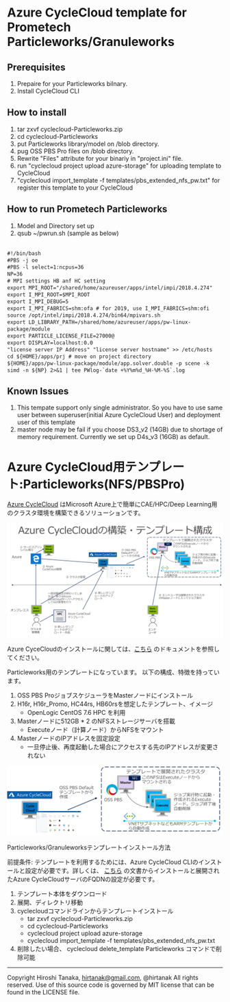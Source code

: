 # Azure CycleCloud template for Prometech Particleworks/Granuleworks

## Prerequisites

1. Prepaire for your Particleworks bilnary.
1. Install CycleCloud CLI

## How to install

1. tar zxvf cyclecloud-Particleworks.zip
1. cd cyclecloud-Particleworks
1. put Particleworks library/model on /blob directory.
1. pug OSS PBS Pro files on /blob directory.
1. Rewrite "Files" attribute for your binariy in "project.ini" file.
1. run "cyclecloud project upload azure-storage" for uploading template to CycleCloud
1. "cyclecloud import_template -f templates/pbs_extended_nfs_pw.txt" for register this template to your CycleCloud

## How to run Prometech Particleworks

1. Model and Directory set up
1. qsub ~/pwrun.sh (sample as below)

<pre><code>
#!/bin/bash
#PBS -j oe
#PBS -l select=1:ncpus=36
NP=36
# MPI settings HB anf HC setting
export MPI_ROOT="/shared/home/azureuser/apps/intel/impi/2018.4.274"
export I_MPI_ROOT=$MPI_ROOT
export I_MPI_DEBUG=5
export I_MPI_FABRICS=shm:ofa # for 2019, use I_MPI_FABRICS=shm:ofi
source /opt/intel/impi/2018.4.274/bin64/mpivars.sh
export LD_LIBRARY_PATH=/shared/home/azureuser/apps/pw-linux-package/module
export PARTICLE_LICENSE_FILE=27000@<license server IP Address>
export DISPLAY=localhost:0.0
"license server IP Address" "license server hostname" >> /etc/hosts
cd ${HOME}/apps/prj # move on project directory
${HOME}/apps/pw-linux-package/module/app.solver.double -p scene -k simd -n ${NP} 2>&1 | tee PWlog-`date +%Y%m%d_%H-%M-%S`.log
</pre></code>

## Known Issues
1. This tempate support only single administrator. So you have to use same user between superuser(initial Azure CycleCloud User) and deployment user of this template
1. master node may be fail if you choose DS3_v2 (14GB) due to shortage of memory requirement. Currently we set up D4s_v3 (16GB) as default.

# Azure CycleCloud用テンプレート:Particleworks(NFS/PBSPro)

[Azure CycleCloud](https://docs.microsoft.com/en-us/azure/cyclecloud/) はMicrosoft Azure上で簡単にCAE/HPC/Deep Learning用のクラスタ環境を構築できるソリューションです。

![Azure CycleCloudの構築・テンプレート構成](https://raw.githubusercontent.com/hirtanak/osspbsdefault/master/AzureCycleCloud-OSSPBSDefault.png "Azure CycleCloudの構築・テンプレート構成")

Azure CyceCloudのインストールに関しては、[こちら](https://docs.microsoft.com/en-us/azure/cyclecloud/quickstart-install-cyclecloud) のドキュメントを参照してください。

Particleworks用のテンプレートになっています。
以下の構成、特徴を持っています。

1. OSS PBS ProジョブスケジューラをMasterノードにインストール
2. H16r, H16r_Promo, HC44rs, HB60rsを想定したテンプレート、イメージ
	 - OpenLogic CentOS 7.6 HPC を利用 
3. Masterノードに512GB * 2 のNFSストレージサーバを搭載
	 - Executeノード（計算ノード）からNFSをマウント
4. MasterノードのIPアドレスを固定設定
	 - 一旦停止後、再度起動した場合にアクセスする先のIPアドレスが変更されない

![Particleworks/Granuleworks テンプレート構成](https://raw.githubusercontent.com/hirtanak/osspbsdefault/master/OSSPBSDefaultDiagram.png "OSS PBS Default テンプレート構成")

Particleworks/Granuleworksテンプレートインストール方法

前提条件: テンプレートを利用するためには、Azure CycleCloud CLIのインストールと設定が必要です。詳しくは、 [こちら](https://docs.microsoft.com/en-us/azure/cyclecloud/install-cyclecloud-cli) の文書からインストールと展開されたAzure CycleCloudサーバのFQDNの設定が必要です。

1. テンプレート本体をダウンロード
2. 展開、ディレクトリ移動
3. cyclecloudコマンドラインからテンプレートインストール 
   - tar zxvf cyclecloud-Particleworks<version>.zip
   - cd cyclecloud-Particleworks<version>
   - cyclecloud project upload azure-storage
   - cyclecloud import_template -f templates/pbs_extended_nfs_pw.txt
4. 削除したい場合、 cyclecloud delete_template Particleworks コマンドで削除可能

***
Copyright Hiroshi Tanaka, hirtanak@gmail.com, @hirtanak All rights reserved.
Use of this source code is governed by MIT license that can be found in the LICENSE file.
